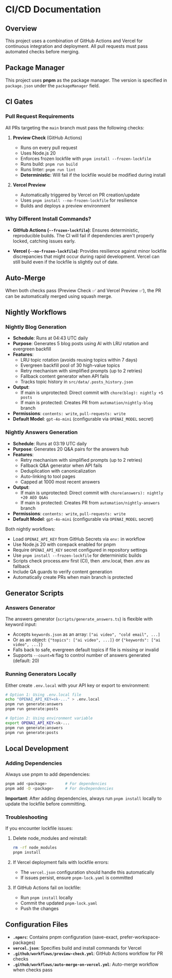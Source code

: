 # CI/CD Documentation

## Overview

This project uses a combination of GitHub Actions and Vercel for continuous integration and deployment. All pull requests must pass automated checks before merging.

## Package Manager

This project uses **pnpm** as the package manager. The version is specified in `package.json` under the `packageManager` field.

## CI Gates

### Pull Request Requirements

All PRs targeting the `main` branch must pass the following checks:

1. **Preview Check** (GitHub Actions)
   - Runs on every pull request
   - Uses Node.js 20
   - Enforces frozen lockfile with `pnpm install --frozen-lockfile`
   - Runs build: `pnpm run build`
   - Runs linter: `pnpm run lint`
   - **Deterministic**: Will fail if the lockfile would be modified during install

2. **Vercel Preview**
   - Automatically triggered by Vercel on PR creation/update
   - Uses `pnpm install --no-frozen-lockfile` for resilience
   - Builds and deploys a preview environment

### Why Different Install Commands?

- **GitHub Actions (`--frozen-lockfile`)**: Ensures deterministic, reproducible builds. The CI will fail if dependencies aren't properly locked, catching issues early.

- **Vercel (`--no-frozen-lockfile`)**: Provides resilience against minor lockfile discrepancies that might occur during rapid development. Vercel can still build even if the lockfile is slightly out of date.

## Auto-Merge

When both checks pass (Preview Check ✅ and Vercel Preview ✅), the PR can be automatically merged using squash merge.

## Nightly Workflows

### Nightly Blog Generation
- **Schedule**: Runs at 04:43 UTC daily
- **Purpose**: Generates 5 blog posts using AI with LRU rotation and evergreen backfill
- **Features**:
  - LRU topic rotation (avoids reusing topics within 7 days)
  - Evergreen backfill pool of 30 high-value topics
  - Retry mechanism with simplified prompts (up to 2 retries)
  - Fallback content generator when API fails
  - Tracks topic history in `src/data/.posts_history.json`
- **Output**:
  - If main is unprotected: Direct commit with `chore(blog): nightly +5 posts`
  - If main is protected: Creates PR from `automation/nightly-blog` branch
- **Permissions**: `contents: write`, `pull-requests: write`
- **Default Model**: `gpt-4o-mini` (configurable via `OPENAI_MODEL` secret)

### Nightly Answers Generation
- **Schedule**: Runs at 03:19 UTC daily
- **Purpose**: Generates 20 Q&A pairs for the answers hub
- **Features**:
  - Retry mechanism with simplified prompts (up to 2 retries)
  - Fallback Q&A generator when API fails
  - Deduplication with canonicalization
  - Auto-linking to tool pages
  - Capped at 1000 most recent answers
- **Output**:
  - If main is unprotected: Direct commit with `chore(answers): nightly +20 AEO Q&As`
  - If main is protected: Creates PR from `automation/nightly-answers` branch
- **Permissions**: `contents: write`, `pull-requests: write`
- **Default Model**: `gpt-4o-mini` (configurable via `OPENAI_MODEL` secret)

Both nightly workflows:
- Load `OPENAI_API_KEY` from GitHub Secrets via `env:` in workflow
- Use Node.js 20 with corepack enabled for pnpm
- Require `OPENAI_API_KEY` secret configured in repository settings
- Use `pnpm install --frozen-lockfile` for deterministic builds
- Scripts check process.env first (CI), then .env.local, then .env as fallback
- Include QA guards to verify content generation
- Automatically create PRs when main branch is protected

## Generator Scripts

### Answers Generator
The answers generator (`scripts/generate_answers.ts`) is flexible with keyword input:
- Accepts `keywords.json` as an array: `["ai video", "cold email", ...]`
- Or as an object: `{"topics": ["ai video", ...]}` or `{"keywords": ["ai video", ...]}`
- Falls back to safe, evergreen default topics if file is missing or invalid
- Supports `--count=N` flag to control number of answers generated (default: 20)

### Running Generators Locally
Either create `.env.local` with your API key or export to environment:
```bash
# Option 1: Using .env.local file
echo "OPENAI_API_KEY=sk-..." > .env.local
pnpm run generate:answers
pnpm run generate:posts

# Option 2: Using environment variable
export OPENAI_API_KEY=sk-...
pnpm run generate:answers
pnpm run generate:posts
```

## Local Development

### Adding Dependencies

Always use pnpm to add dependencies:
```bash
pnpm add <package>        # For dependencies
pnpm add -D <package>     # For devDependencies
```

**Important**: After adding dependencies, always run `pnpm install` locally to update the lockfile before committing.

### Troubleshooting

If you encounter lockfile issues:

1. Delete node_modules and reinstall:
   ```bash
   rm -rf node_modules
   pnpm install
   ```

2. If Vercel deployment fails with lockfile errors:
   - The `vercel.json` configuration should handle this automatically
   - If issues persist, ensure `pnpm-lock.yaml` is committed

3. If GitHub Actions fail on lockfile:
   - Run `pnpm install` locally
   - Commit the updated `pnpm-lock.yaml`
   - Push the changes

## Configuration Files

- **`.npmrc`**: Contains pnpm configuration (save-exact, prefer-workspace-packages)
- **`vercel.json`**: Specifies build and install commands for Vercel
- **`.github/workflows/preview-check.yml`**: GitHub Actions workflow for PR checks
- **`.github/workflows/auto-merge-on-vercel.yml`**: Auto-merge workflow when checks pass